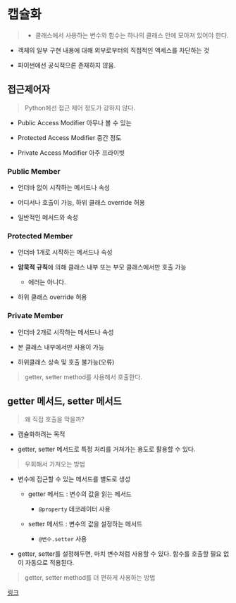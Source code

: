 # 캡슐화

> - 클래스에서 사용하는 변수와 함수는 하나의 클래스 안에 모아져 있어야 한다.

- 객체의 일부 구현 내용에 대해 외부로부터의 직접적인 액세스를 차단하는 것

- 파이썬에선 공식적으론 존재하지 않음.

## 접근제어자

> Python에선 접근 제어 정도가 강하지 않다.

- Public Access Modifier 아무나 볼 수 있는

- Protected Access Modifier 중간 정도

- Private Access Modifier 아주 프라이빗

### Public Member

- 언더바 없이 시작하는 메서드나 속성

- 어디서나 호출이 가능, 하위 클래스 override 허용

- 일반적인 메서드와 속성

### Protected Member

- 언더바 1개로 시작하는 메서드나 속성

- **암묵적 규칙**에 의해 클래스 내부 또는 부모 클래스에서만 호출 가능

    - 에러는 아니다.

- 하위 클래스 override 허용

### Private Member

- 언더바 2개로 시작하는 메서드나 속성

- 본 클래스 내부에서만 사용이 가능

- 하위클래스 상속 및 호출 불가능(오류)

> getter, setter method를 사용해서 호출한다.

## getter 메서드, setter 메서드

> 왜 직접 호출을 막을까?

- 캡슐화하려는 목적

- getter, setter 메서드로 특정 처리를 거쳐가는 용도로 활용할 수 있다. 

> 우회해서 가져오는 방법

- 변수에 접근할 수 있는 메서드를 별도로 생성

    - getter 메서드 : 변수의 값을 읽는 메서드

        - `@property` 데코레이터 사용

    - setter 메서드 : 변수의 값을 설정하는 메서드

        - `@변수.setter` 사용

- getter, setter를 설정해두면, 마치 변수처럼 사용할 수 있다. 함수를 호출할 필요 없이 자동으로 적용된다.

> getter, setter method를 더 편하게 사용하는 방법

[링크](https://www.daleseo.com/python-property/)